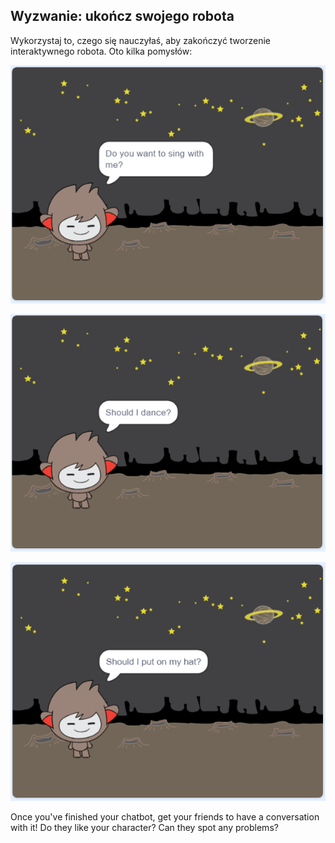 ## Wyzwanie: ukończ swojego robota

Wykorzystaj to, czego się nauczyłaś, aby zakończyć tworzenie interaktywnego robota. Oto kilka pomysłów:

![Pomysły na robota](images/chatbot-ideas1.png)

![Pomysły na robota](images/chatbot-ideas2.png)

![Pomysły na robota](images/chatbot-ideas3.png)

Once you've finished your chatbot, get your friends to have a conversation with it! Do they like your character? Can they spot any problems?